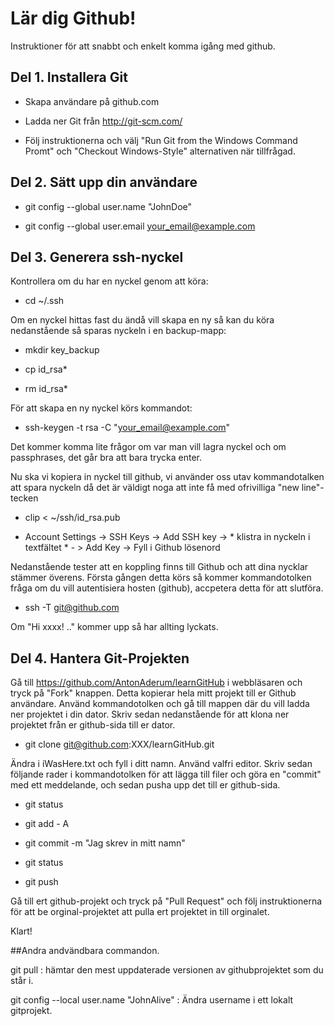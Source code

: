 ﻿Lär dig Github!
===========

Instruktioner för att snabbt och enkelt komma igång med github.

## Del 1. Installera Git
* Skapa användare på github.com

* Ladda ner Git från http://git-scm.com/

* Följ instruktionerna och välj "Run Git from the Windows Command Promt" och "Checkout Windows-Style" alternativen när tillfrågad.

## Del 2. Sätt upp din användare
* git config --global user.name "JohnDoe"

* git config --global user.email your_email@example.com

## Del 3. Generera ssh-nyckel
Kontrollera om du har en nyckel genom att köra:
* cd ~/.ssh

Om en nyckel hittas fast du ändå vill skapa en ny så kan du köra nedanstående så sparas nyckeln i en backup-mapp:
* mkdir key_backup

*  cp id_rsa*
   
*  rm id_rsa* 


För att skapa en ny nyckel körs kommandot:
* ssh-keygen -t rsa -C "your_email@example.com" 

Det kommer komma lite frågor om var man vill lagra nyckel och om passphrases, det går bra att bara trycka enter.

Nu ska vi kopiera in nyckel till github, vi använder oss utav kommandotalken att spara nyckeln då det är väldigt noga att inte få med ofrivilliga "new line"-tecken
* clip < ~/ssh/id_rsa.pub

* Account Settings -> SSH Keys -> Add SSH key -> * klistra in nyckeln i textfältet * - > Add Key -> Fyll i Github lösenord

Nedanstående tester att en koppling finns till Github och att dina nycklar stämmer överens. Första gången detta körs så kommer kommandotolken fråga om du vill autentisiera hosten (github), accpetera detta för att slutföra.
* ssh -T git@github.com

Om "Hi xxxx! .." kommer upp så har allting lyckats.

## Del 4. Hantera Git-Projekten
Gå till https://github.com/AntonAderum/learnGitHub i webbläsaren och tryck på "Fork" knappen. Detta kopierar hela mitt projekt till er Github användare.
Använd kommandotolken och gå till mappen där du vill ladda ner projektet i din dator. Skriv sedan nedanstående för att klona ner projektet från er github-sida till er dator.

* git clone git@github.com:XXX/learnGitHub.git

Ändra i iWasHere.txt och fyll i ditt namn. Använd valfri editor.
Skriv sedan följande rader i kommandotolken för att lägga till filer och göra en "commit" med ett meddelande, och sedan pusha upp det till er github-sida.
* git status

* git add - A

* git commit -m "Jag skrev in mitt namn"

* git status

* git push

Gå till ert github-projekt och tryck på "Pull Request" och följ instruktionerna för att be orginal-projektet att pulla ert projektet in till orginalet.

Klart!



##Andra andvändbara commandon.

git pull : hämtar den mest uppdaterade versionen av githubprojektet som du står i. 

git config --local user.name "JohnAlive" : Ändra username i ett lokalt gitprojekt. 
